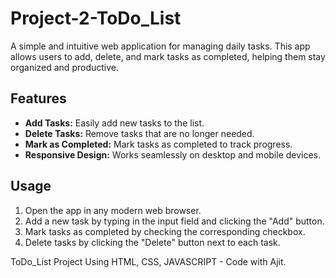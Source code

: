 # Project-2-ToDo_List

A simple and intuitive web application for managing daily tasks. This app allows users to add, delete, and mark tasks as completed, helping them stay organized and productive.

## Features

- **Add Tasks:** Easily add new tasks to the list.
- **Delete Tasks:** Remove tasks that are no longer needed.
- **Mark as Completed:** Mark tasks as completed to track progress.
- **Responsive Design:** Works seamlessly on desktop and mobile devices.

## Usage

1. Open the app in any modern web browser.
2. Add a new task by typing in the input field and clicking the "Add" button.
3. Mark tasks as completed by checking the corresponding checkbox.
4. Delete tasks by clicking the "Delete" button next to each task.

ToDo_List Project Using HTML, CSS, JAVASCRIPT - Code with Ajit.
